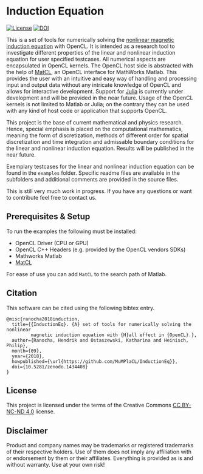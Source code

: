 # Induction Equation


[![License](https://licensebuttons.net/l/by-nc-nd/3.0/88x31.png)](https://creativecommons.org/licenses/by-nc-nd/4.0/legalcode) [![DOI](https://zenodo.org/badge/DOI/10.5281/zenodo.1434408.svg)](https://doi.org/10.5281/zenodo.1434408)


This is a set of tools for numerically solving the
[nonlinear magnetic induction equation](https://github.com/MuMPlaCL/InductionEq/blob/master/docs/induction_equation.ipynb)
with OpenCL. It is intended as a research tool to investigate different properties of the linear and nonlinear induction equation
for user specified testcases. All numerical aspects are encapsulated in OpenCL kernels. The OpenCL host side is abstracted
with the help of [MatCL](https://github.com/MuMPlaCL/MatCL), an OpenCL interface for MathWorks Matlab. This provides
the user with an intuitive and easy way of handling and processing input and output data without any intricate knowledge of
OpenCL and allows for interactive development. Support for [Julia](https://julialang.org/) is currently under development
and will be provided in the near future. Usage of the OpenCL kernels is not limited to Matlab or Julia; on the contrary
they can be used with any kind of host code or application that supports OpenCL.

This project is the base of current mathematical and physics research. Hence, special emphasis is placed on the computational
mathematics, meaning the form of discretization, methods of different order for spatial discretization and time integration
and admissable boundary conditions for the linear and nonlinear induction equation. Results will be published in the near
future.

Exemplary testcases for the linear and nonlinear induction equation can be found in the `examples` folder.
Specific readme files are available in the subfolders and additional comments are provided in the source files.

This is still very much work in progress. If you have any questions or want to contribute feel free to contact us.

## Prerequisites & Setup

To run the examples the following must be installed:

 - OpenCL Driver (CPU or GPU)
 - OpenCL C++ Headers (e.g. provided by the OpenCL vendors SDKs)
 - Mathworks Matlab
 - [MatCL](https://github.com/MuMPlaCL/MatCL)

 For ease of use you can add `MatCL` to the search path of Matlab.


## Citation

This software can be cited using the following bibtex entry.
```
@misc{ranocha2018induction,
  title={{InductionEq}. {A} set of tools for numerically solving the nonlinear
         magnetic induction equation with {H}all effect in {OpenCL}.},
  author={Ranocha, Hendrik and Ostaszewski, Katharina and Heinisch, Philip},
  month={09},
  year={2018},
  howpublished={\url{https://github.com/MuMPlaCL/InductionEq}},
  doi={10.5281/zenodo.1434408}
}
```


 ## License

This project is licensed under the terms of the Creative Commons [CC BY-NC-ND 4.0](https://creativecommons.org/licenses/by-nc-nd/4.0/legalcode) license.


 ## Disclaimer

Product and company names may be trademarks or registered trademarks of their respective holders.
Use of them does not imply any affiliation with or endorsement by them or their affiliates.
Everything is provided as is and without warranty. Use at your own risk!
